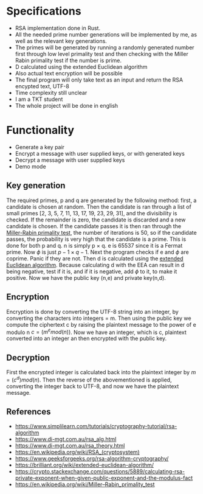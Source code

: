 # Specifications

- RSA implementation done in Rust.
- All the needed prime number generations will be implemented by me, as well as the relevant key generations.
- The primes will be generated by running a randomly generated number first through low level primality test and then checking with the Miller Rabin primality test if the number is prime.
- D calculated using the extended Euclidean algorithm
- Also actual text encryption will be possible
- The final program will only take text as an input and return the RSA encypted text, UTF-8
- Time complexity still unclear
- I am a TKT student
- The whole project will be done in english

# Functionality

- Generate a key pair
- Encrypt a message with user supplied keys, or with generated keys
- Decrypt a message with user supplied keys
- Demo mode

## Key generation

The required primes, p and q are generated by the following method: first, a candidate is chosen at random. Then the candidate is ran through a list of small primes [2, 3, 5, 7, 11, 13, 17, 19, 23, 29, 31], and the divisibility is checked. If the remainder is zero, the candidate is discarded and a new candidate is chosen. If the candidate passes it is then ran through the [Miller-Rabin primality test](https://en.wikipedia.org/wiki/Miller–Rabin_primality_test), the number of iterations is 50, so if the candidate passes, the probability is very high that the candidate is a prime. This is done for both p and q. n is simply p $\times$ q. e is 65537 since it is a Fermat prime. Now $\phi$ is just $p - 1 \times q - 1$. Next the program checks if e and $\phi$ are coprime. Panic if they are not. Then d is calculated using the [extended Euclidean algorithm](https://en.wikipedia.org/wiki/Extended_Euclidean_algorithm). Because calculating d with the EEA can result in d being negative, test if it is, and if it is negative, add $\phi$ to it, to make it positive. Now we have the public key (n,e) and private key(n,d).

## Encryption

Encryption is done by converting the UTF-8 string into an integer, by converting the characters into integers = m. Then using the public key we compute the ciphertext c by raising the plaintext message to the power of e modulo n $c = (m^e mod(n))$. Now we have an integer, which is c, plaintext converted into an integer an then encrypted with the public key.

## Decryption

First the encrypted integer is calculated back into the plaintext integer by $m = (c^d)mod(n)$. Then the reverse of the abovementioned is applied, converting the integer back to UTF-8, and now we have the plaintext message.

## References
- https://www.simplilearn.com/tutorials/cryptography-tutorial/rsa-algorithm
- https://www.di-mgt.com.au/rsa_alg.html
- https://www.di-mgt.com.au/rsa_theory.html
- https://en.wikipedia.org/wiki/RSA_(cryptosystem)
- https://www.geeksforgeeks.org/rsa-algorithm-cryptography/
- https://brilliant.org/wiki/extended-euclidean-algorithm/
- https://crypto.stackexchange.com/questions/5889/calculating-rsa-private-exponent-when-given-public-exponent-and-the-modulus-fact
- https://en.wikipedia.org/wiki/Miller–Rabin_primality_test